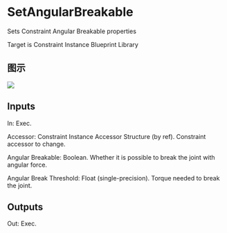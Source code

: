 # SetAngularBreakable

Sets Constraint Angular Breakable properties

Target is Constraint Instance Blueprint Library

## 图示

![]($-20221218-20270681.png)

## Inputs

In: Exec.

Accessor: Constraint Instance Accessor Structure (by ref). Constraint accessor to change.

Angular Breakable: Boolean. Whether it is possible to break the joint with angular force.

Angular Break Threshold: Float (single-precision). Torque needed to break the joint.  

## Outputs

Out: Exec.

